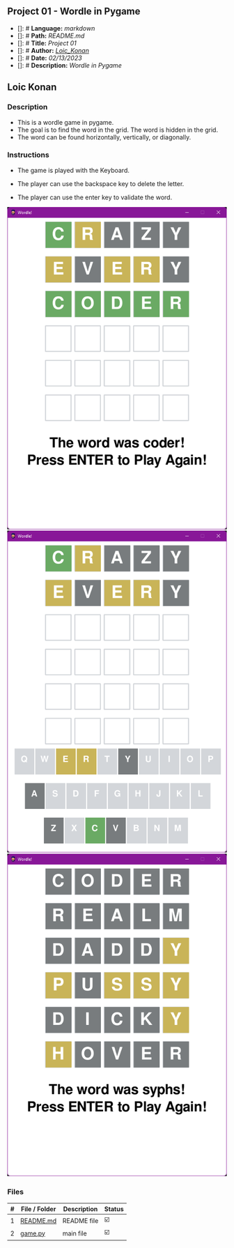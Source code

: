 ## Project 01 -  Wordle in Pygame

- []: # **Language:** _markdown_
- []: # **Path:** _README.md_
- []: # **Title:** _Project 01_
- []: # **Author:** _[Loic_Konan](Loic_Konan)_
- []: # **Date:** _02/13/2023_
- []: # **Description:** _Wordle in Pygame_
  
## Loic Konan

### Description

- This is a wordle game in pygame.
- The goal is to find the word in the grid. The word is hidden in the grid.
- The word can be found horizontally, vertically, or diagonally.

### Instructions

- The game is played with the Keyboard.

- The player can use the backspace key to delete the letter.

- The player can use the enter key to validate the word.
<img src="assets/pic.png ">
<img src="assets/pic0.png">
<img src="assets/pic1.png">


### Files

|   #   | File / Folder          | Description | Status                  |
| :---: | ---------------------- | ----------- | ----------------------- |
|   1   | [README.md](README.md) | README file | :ballot_box_with_check: |
|  2    | [game.py](game.py)     | main file   | :ballot_box_with_check: |

